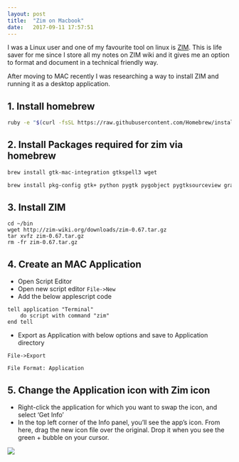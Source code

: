 ```yaml
---
layout: post
title:  "Zim on Macbook"
date:   2017-09-11 17:57:51
---
```


I was a Linux user and one of my favourite tool on linux is [ZIM](http://zim-wiki.org/install.html). This is life saver for me since I store all my notes on ZIM wiki and it gives me an option to format and document in a technical friendly way.

After moving to MAC recently I was researching a way to install ZIM and running it as a desktop application.

## 1. Install homebrew

```bash
ruby -e "$(curl -fsSL https://raw.githubusercontent.com/Homebrew/install/master/install)"
```

## 2. Install Packages required for zim via homebrew

```bash
brew install gtk-mac-integration gtkspell3 wget

brew install pkg-config gtk+ python pygtk pygobject pygtksourceview graphviz`
```

## 3. Install ZIM

```
cd ~/bin
wget http://zim-wiki.org/downloads/zim-0.67.tar.gz
tar xvfz zim-0.67.tar.gz
rm -fr zim-0.67.tar.gz
```

## 4. Create an MAC Application

* Open Script Editor
* Open new script editor
`File->New`
* Add the below applescript code

```
tell application "Terminal"
    do script with command "zim"
end tell
```

* Export as Application with below options and save to Application directory

```
File->Export

File Format: Application
```

## 5. Change the Application icon with Zim icon

* Right-click the application for which you want to swap the icon, and select ‘Get Info’
* In the top left corner of the Info panel, you’ll see the app’s icon. From here, drag the new icon file over the original. Drop it when you see the green + bubble on your cursor.


<img src="{{ site.baseurl }}/assets/img/zim.png">